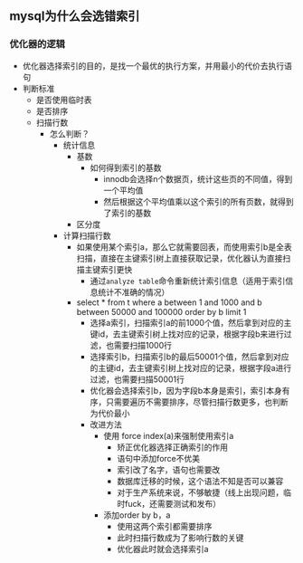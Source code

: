 ## mysql为什么会选错索引


### 优化器的逻辑

- 优化器选择索引的目的，是找一个最优的执行方案，并用最小的代价去执行语句
- 判断标准
  - 是否使用临时表
  - 是否排序
  - 扫描行数
    - 怎么判断？
      - 统计信息
        - 基数
          - 如何得到索引的基数
            - innodb会选择n个数据页，统计这些页的不同值，得到一个平均值
            - 然后根据这个平均值乘以这个索引的所有页数，就得到了索引的基数
        - 区分度
      - 计算扫描行数
        - 如果使用某个索引a，那么它就需要回表，而使用索引b是全表扫描，直接在主键索引树上直接获取记录，优化器认为直接扫描主键索引更快
          - 通过`analyze table`命令重新统计索引信息（适用于索引信息统计不准确的情况）
        - select * from t where a between 1 and 1000 and b between 50000 and 100000 order by b limit 1
          - 选择a索引，扫描索引a的前1000个值，然后拿到对应的主键id，去主键索引树上找对应的记录，根据字段b来进行过滤，也需要扫描1000行
          - 选择索引b，扫描索引b的最后50001个值，然后拿到对应的主键id，去主键索引树上找对应的记录，根据字段a进行过滤，也需要扫描50001行
          - 优化器会选择索引b，因为字段b本身是索引，索引本身有序，只需要遍历不需要排序，尽管扫描行数更多，也判断为代价最小
          - 改进方法
            - 使用 force index(a)来强制使用索引a
              - 矫正优化器选择正确索引的作用
              - 语句中添加force不优美
              - 索引改了名字，语句也需要改
              - 数据库迁移的时候，这个语法不知是否可以兼容
              - 对于生产系统来说，不够敏捷（线上出现问题，临时fuck，还需要测试和发布）
            - 添加order by b，a
              - 使用这两个索引都需要排序
              - 此时扫描行数成为了影响行数的关键
              - 优化器此时就会选择索引a